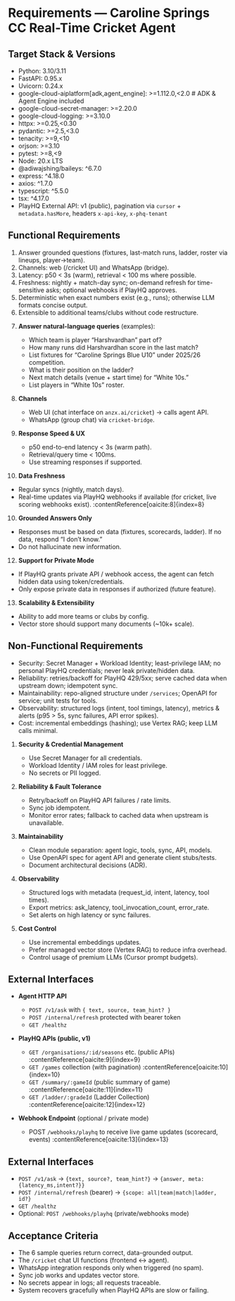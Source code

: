 # Requirements — Caroline Springs CC Real-Time Cricket Agent

## Target Stack & Versions
- Python: 3.10/3.11
- FastAPI: 0.95.x
- Uvicorn: 0.24.x
- google-cloud-aiplatform[adk,agent_engine]: >=1.112.0,<2.0  # ADK & Agent Engine included
- google-cloud-secret-manager: >=2.20.0
- google-cloud-logging: >=3.10.0
- httpx: >=0.25,<0.30
- pydantic: >=2.5,<3.0
- tenacity: >=9,<10
- orjson: >=3.10
- pytest: >=8,<9
- Node: 20.x LTS
- @adiwajshing/baileys: ^6.7.0
- express: ^4.18.0
- axios: ^1.7.0
- typescript: ^5.5.0
- tsx: ^4.17.0
- PlayHQ External API: v1 (public), pagination via `cursor` + `metadata.hasMore`, headers `x-api-key`, `x-phq-tenant`

## Functional Requirements
1) Answer grounded questions (fixtures, last-match runs, ladder, roster via lineups, player→team).
2) Channels: web (/cricket UI) and WhatsApp (bridge).
3) Latency: p50 < 3s (warm), retrieval < 100 ms where possible.
4) Freshness: nightly + match-day sync; on-demand refresh for time-sensitive asks; optional webhooks if PlayHQ approves.
5) Deterministic when exact numbers exist (e.g., runs); otherwise LLM formats concise output.
6) Extensible to additional teams/clubs without code restructure.

7. **Answer natural-language queries** (examples):
   - Which team is player “Harshvardhan” part of?
   - How many runs did Harshvardhan score in the last match?
   - List fixtures for “Caroline Springs Blue U10” under 2025/26 competition.
   - What is their position on the ladder?
   - Next match details (venue + start time) for “White 10s.”
   - List players in “White 10s” roster.

8. **Channels**
   - Web UI (chat interface on `anzx.ai/cricket`) → calls agent API.
   - WhatsApp (group chat) via `cricket-bridge`.

9. **Response Speed & UX**
   - p50 end-to-end latency < 3s (warm path).
   - Retrieval/query time < 100ms.
   - Use streaming responses if supported.

10. **Data Freshness**
   - Regular syncs (nightly, match days).
   - Real-time updates via PlayHQ webhooks if available (for cricket, live scoring webhooks exist). :contentReference[oaicite:8]{index=8}

10. **Grounded Answers Only**
   - Responses must be based on data (fixtures, scorecards, ladder). If no data, respond “I don’t know.”
   - Do not hallucinate new information.

12. **Support for Private Mode**
   - If PlayHQ grants private API / webhook access, the agent can fetch hidden data using token/credentials.
   - Only expose private data in responses if authorized (future feature).

13. **Scalability & Extensibility**
   - Ability to add more teams or clubs by config.
   - Vector store should support many documents (~10k+ scale).


## Non-Functional Requirements

- Security: Secret Manager + Workload Identity; least-privilege IAM; no personal PlayHQ credentials; never leak private/hidden data.
- Reliability: retries/backoff for PlayHQ 429/5xx; serve cached data when upstream down; idempotent sync.
- Maintainability: repo-aligned structure under `/services`; OpenAPI for service; unit tests for tools.
- Observability: structured logs (intent, tool timings, latency), metrics & alerts (p95 > 5s, sync failures, API error spikes).
- Cost: incremental embeddings (hashing); use Vertex RAG; keep LLM calls minimal.

1. **Security & Credential Management**
   - Use Secret Manager for all credentials.
   - Workload Identity / IAM roles for least privilege.
   - No secrets or PII logged.

2. **Reliability & Fault Tolerance**
   - Retry/backoff on PlayHQ API failures / rate limits.
   - Sync job idempotent.
   - Monitor error rates; fallback to cached data when upstream is unavailable.

3. **Maintainability**
   - Clean module separation: agent logic, tools, sync, API, models.
   - Use OpenAPI spec for agent API and generate client stubs/tests.
   - Document architectural decisions (ADR).

4. **Observability**
   - Structured logs with metadata (request_id, intent, latency, tool times).
   - Export metrics: ask_latency, tool_invocation_count, error_rate.
   - Set alerts on high latency or sync failures.

5. **Cost Control**
   - Use incremental embeddings updates.
   - Prefer managed vector store (Vertex RAG) to reduce infra overhead.
   - Control usage of premium LLMs (Cursor prompt budgets).

## External Interfaces

- **Agent HTTP API**
  - `POST /v1/ask` with `{ text, source, team_hint? }`
  - `POST /internal/refresh` protected with bearer token
  - `GET /healthz`

- **PlayHQ APIs (public, v1)**
  - `GET /organisations/:id/seasons` etc. (public APIs) :contentReference[oaicite:9]{index=9}
  - `GET /games` collection (with pagination) :contentReference[oaicite:10]{index=10}
  - `GET /summary/:gameId` (public summary of game) :contentReference[oaicite:11]{index=11}
  - `GET /ladder/:gradeId` (Ladder Collection) :contentReference[oaicite:12]{index=12}

- **Webhook Endpoint** (optional / private mode)
  - POST `/webhooks/playhq` to receive live game updates (scorecard, events) :contentReference[oaicite:13]{index=13}

## External Interfaces
- `POST /v1/ask`  → `{text, source?, team_hint?}` → `{answer, meta:{latency_ms,intent?}}`
- `POST /internal/refresh` (bearer) → `{scope: all|team|match|ladder, id?}`
- `GET /healthz`
- Optional: `POST /webhooks/playhq` (private/webhooks mode)

## Acceptance Criteria
- The 6 sample queries return correct, data-grounded output.
- The `/cricket` chat UI functions (frontend ↔ agent).
- WhatsApp integration responds only when triggered (no spam).
- Sync job works and updates vector store.
- No secrets appear in logs; all requests traceable.
- System recovers gracefully when PlayHQ APIs are slow or failing.